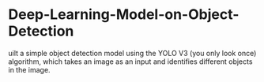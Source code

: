 # Deep-Learning-Model-on-Object-Detection

uilt a simple object detection model using the YOLO V3 (you only look once) algorithm, which takes an image as 
an input and identifies different objects in the image.

